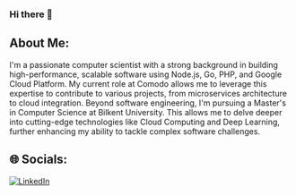### Hi there 👋
## About Me:
I'm a passionate computer scientist with a strong background in building high-performance, scalable software using Node.js, Go, PHP, and Google Cloud Platform. My current role at Comodo allows me to leverage this expertise to contribute to various projects, from microservices architecture to cloud integration.
Beyond software engineering, I'm pursuing a Master's in Computer Science at Bilkent University. This allows me to delve deeper into cutting-edge technologies like Cloud Computing and Deep Learning, further enhancing my ability to tackle complex software challenges.


## 🌐 Socials:
[![LinkedIn](https://img.shields.io/badge/LinkedIn-%230077B5.svg?logo=linkedin&logoColor=white)](https://linkedin.com/in/ozanmujde) 

<!--
created with https://gprm.itsvg.in/
**ozanmujde/ozanmujde** is a ✨ _special_ ✨ repository because its `README.md` (this file) appears on your GitHub profile.
Here are some ideas to get you started:

- 🔭 I’m currently working on ...
- 🌱 I’m currently learning ...
- 👯 I’m looking to collaborate on ...
- 🤔 I’m looking for help with ...
- 💬 Ask me about ...
- 📫 How to reach me: ...
- 😄 Pronouns: ...
- ⚡ Fun fact: ...
-->
